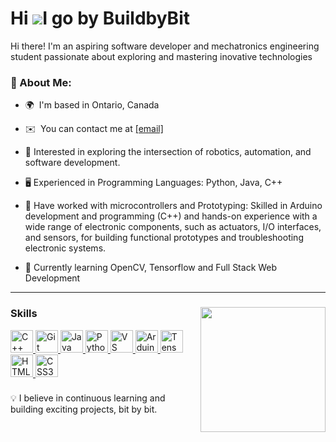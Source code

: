 Hi ![](https://user-images.githubusercontent.com/18350557/176309783-0785949b-9127-417c-8b55-ab5a4333674e.gif)I go by BuildbyBit
=======================================================================================================================================
<!-- \[Subtitle\]-->
Hi there! I'm an aspiring software developer and mechatronics engineering student passionate about exploring and mastering inovative technologies

### 🌟 About Me:
- 🌍  I'm based in Ontario, Canada
- ✉️  You can contact me at [\[email\]](mailto:ammaarah.t33@gmail.com)


- 🔧 Interested in exploring the intersection of robotics, automation, and software development.  
- 🖥️ Experienced in Programming Languages: Python, Java, C++
- 🚀 Have worked with microcontrollers and Prototyping: Skilled in Arduino development and programming (C++) and hands-on experience with a wide range of electronic components, such as actuators, I/O interfaces, and sensors, for building functional prototypes and troubleshooting electronic systems.
   
- 🤖 Currently learning OpenCV, Tensorflow and Full Stack Web Development  
------------

###

<img align="right" height="200" src="https://media0.giphy.com/media/v1.Y2lkPTc5MGI3NjExZmdxYTBtdHpydzF2N2dpOXU1cXBmdHRrOG5lbmU3cWduYzVpOTlseSZlcD12MV9pbnRlcm5hbF9naWZfYnlfaWQmY3Q9Zw/scZPhLqaVOM1qG4lT9/giphy.gif"  />

<!-- This is a comment in a Markdown file -->
<!-- * 🖥️  See my portfolio at [\[MyPortfolio\]](http://myapp.com) -->
<!--* 🚀  I'm currently working on [\[Myapp\]](http://myApp.com)-->
<!-- * 🧠  I'm learning on mastering Web Development and -->

###

<!-- <p align="left">✨ Creating bugs since ...</p>-->

### Skills
<p align="left">


<a href="https://docs.microsoft.com/en-us/cpp/?view=msvc-170" target="_blank" rel="noreferrer">
  <img src="https://raw.githubusercontent.com/danielcranney/readme-generator/main/public/icons/skills/cplusplus-colored.svg" width="36" height="36" alt="C++" />
</a>
<a href="https://git-scm.com/" target="_blank" rel="noreferrer">
  <img src="https://raw.githubusercontent.com/danielcranney/readme-generator/main/public/icons/skills/git-colored.svg" width="36" height="36" alt="Git" />
</a>
<a href="https://www.oracle.com/java/" target="_blank" rel="noreferrer">
  <img src="https://raw.githubusercontent.com/danielcranney/readme-generator/main/public/icons/skills/java-colored.svg" width="36" height="36" alt="Java" />
</a>
<a href="https://www.python.org/" target="_blank" rel="noreferrer">
  <img src="https://raw.githubusercontent.com/danielcranney/readme-generator/main/public/icons/skills/python-colored.svg" width="36" height="36" alt="Python" />
</a>
<a href="https://code.visualstudio.com/" target="_blank" rel="noreferrer">
  <img src="https://raw.githubusercontent.com/danielcranney/readme-generator/main/public/icons/skills/visualstudiocode.svg" width="36" height="36" alt="VS Code" />
</a>
<a href="https://store.arduino.cc/" target="_blank" rel="noreferrer">
  <img src="https://raw.githubusercontent.com/danielcranney/readme-generator/main/public/icons/skills/arduino-colored.svg" width="36" height="36" alt="Arduino" />
</a>
<a href="https://www.tensorflow.org/" target="_blank" rel="noreferrer">
  <img src="https://raw.githubusercontent.com/danielcranney/readme-generator/main/public/icons/skills/tensorflow-colored.svg" width="36" height="36" alt="TensorFlow" />
</a>
<a href="https://developer.mozilla.org/en-US/docs/Web/HTML" target="_blank" rel="noreferrer">
  <img src="https://raw.githubusercontent.com/danielcranney/readme-generator/main/public/icons/skills/html5-colored.svg" width="36" height="36" alt="HTML5" />
</a>
<a href="https://developer.mozilla.org/en-US/docs/Web/CSS" target="_blank" rel="noreferrer">
  <img src="https://raw.githubusercontent.com/danielcranney/readme-generator/main/public/icons/skills/css3-colored.svg" width="36" height="36" alt="CSS3" />
</a>


  
</p>

###


<!-- 
### Socials
<p align="left"> <a href="https://www.github.com/a-tab-sys" target="_blank" rel="noreferrer"> <picture> <source media="(prefers-color-scheme: dark)" srcset="https://raw.githubusercontent.com/danielcranney/readme-generator/main/public/icons/socials/github-dark.svg" /> <source media="(prefers-color-scheme: light)" srcset="https://raw.githubusercontent.com/danielcranney/readme-generator/main/public/icons/socials/github.svg" /> <img src="https://raw.githubusercontent.com/danielcranney/readme-generator/main/public/icons/socials/github.svg" width="32" height="32" /> </picture> </a> <a href="https://www.linkedin.com/in/[yourname]" target="_blank" rel="noreferrer"> <picture> <source media="(prefers-color-scheme: dark)" srcset="https://raw.githubusercontent.com/danielcranney/readme-generator/main/public/icons/socials/linkedin-dark.svg" /> <source media="(prefers-color-scheme: light)" srcset="https://raw.githubusercontent.com/danielcranney/readme-generator/main/public/icons/socials/linkedin.svg" /> <img src="https://raw.githubusercontent.com/danielcranney/readme-generator/main/public/icons/socials/linkedin.svg" width="32" height="32" /> </picture> </a></p>
-->
💡 I believe in continuous learning and building exciting projects, bit by bit.


